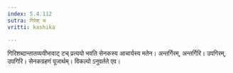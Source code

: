 ```yaml
---
index: 5.4.112
sutra: गिरेश् च
vritti: kashika

---
```

गिरिशब्दान्तातव्ययीभावाट् टच् प्रत्ययो भवति सेनकस्य आचार्यस्य मतेन। अन्तर्गिरम्, अन्तर्गिरि। उपगिरम्, उपगिरि। सेनकग्रहणं पूजार्थम्। विकल्पो ऽनुवर्तते एव।
